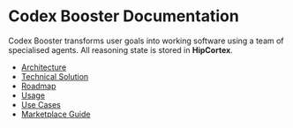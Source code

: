 # Codex Booster Documentation

Codex Booster transforms user goals into working software using a team of
specialised agents.  All reasoning state is stored in **HipCortex**.

- [Architecture](architecture.md)
- [Technical Solution](solution.md)
- [Roadmap](roadmap.md)
- [Usage](usage.md)
- [Use Cases](use_cases.md)
- [Marketplace Guide](marketplace.md)


